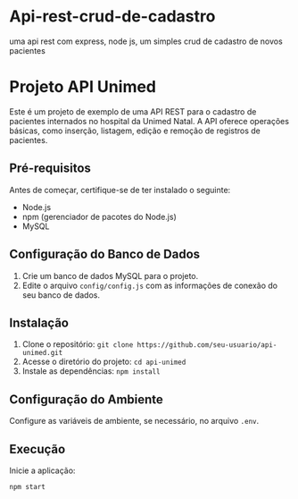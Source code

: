 # Api-rest-crud-de-cadastro
uma api rest com express, node js, um simples crud de cadastro de novos pacientes
# Projeto API Unimed

Este é um projeto de exemplo de uma API REST para o cadastro de pacientes internados no hospital da Unimed Natal. A API oferece operações básicas, como inserção, listagem, edição e remoção de registros de pacientes.

## Pré-requisitos

Antes de começar, certifique-se de ter instalado o seguinte:

- Node.js
- npm (gerenciador de pacotes do Node.js)
- MySQL

## Configuração do Banco de Dados

1. Crie um banco de dados MySQL para o projeto.
2. Edite o arquivo `config/config.js` com as informações de conexão do seu banco de dados.

## Instalação

1. Clone o repositório: `git clone https://github.com/seu-usuario/api-unimed.git`
2. Acesse o diretório do projeto: `cd api-unimed`
3. Instale as dependências: `npm install`

## Configuração do Ambiente

Configure as variáveis de ambiente, se necessário, no arquivo `.env`.

## Execução

Inicie a aplicação:

```bash
npm start
